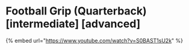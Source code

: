 # Football Grip (Quarterback) \[intermediate] \[advanced]

{% embed url="https://www.youtube.com/watch?v=S0BAST1sU2k" %}
